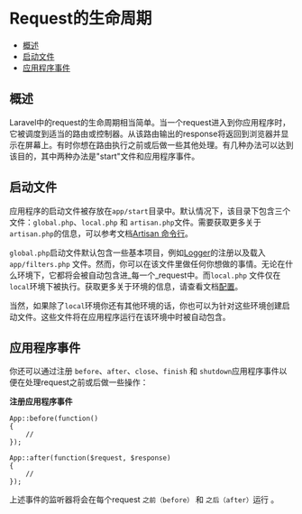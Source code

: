 # Request的生命周期

- [概述](#overview)
- [启动文件](#start-files)
- [应用程序事件](#application-events)

<a name="overview"></a>
## 概述

Laravel中的request的生命周期相当简单。当一个request进入到你应用程序时，它被调度到适当的路由或控制器。从该路由输出的response将返回到浏览器并显示在屏幕上。有时你想在路由执行之前或后做一些其他处理。有几种办法可以达到该目的，其中两种办法是"start"文件和应用程序事件。

<a name="start-files"></a>
## 启动文件

应用程序的启动文件被存放在`app/start`目录中。默认情况下，该目录下包含三个文件：`global.php`、`local.php` 和 `artisan.php`文件。需要获取更多关于`artisan.php`的信息，可以参考文档[Artisan 命令行](/docs/commands#registering-commands)。

`global.php`启动文件默认包含一些基本项目，例如[Logger](/docs/errors)的注册以及载入`app/filters.php` 文件。然而，你可以在该文件里做任何你想做的事情。无论在什么环境下，它都将会被自动包含进_每一个_request中。而`local.php` 文件仅在`local`环境下被执行。获取更多关于环境的信息，请查看文档[配置](/docs/configuration)。

当然，如果除了`local`环境你还有其他环境的话，你也可以为针对这些环境创建启动文件。这些文件将在应用程序运行在该环境中时被自动包含。


<a name="application-events"></a>
## 应用程序事件

你还可以通过注册 `before`、`after`、`close`、`finish` 和 `shutdown`应用程序事件以便在处理request之前或后做一些操作：

**注册应用程序事件**

	App::before(function()
	{
		//
	});

	App::after(function($request, $response)
	{
		//
	});

上述事件的监听器将会在每个request `之前（before）` 和 `之后（after）`运行 。